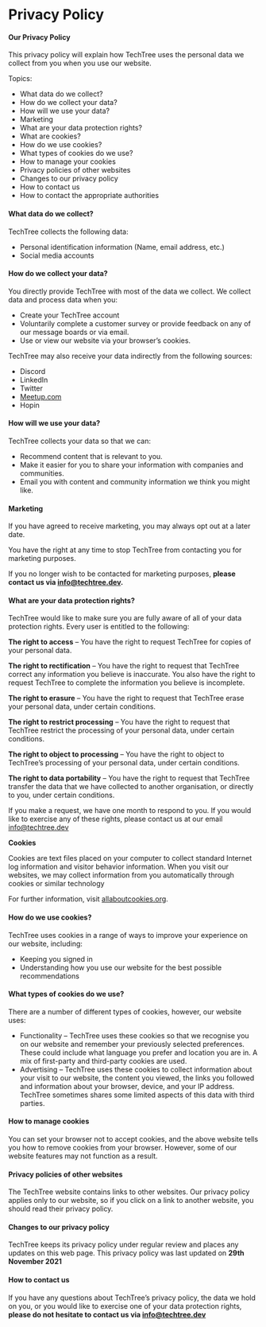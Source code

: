 # Privacy Policy

#### **Our Privacy Policy**

This privacy policy will explain how TechTree uses the personal data we collect from you when you use our website.

Topics:

* What data do we collect?
* How do we collect your data?
* How will we use your data?
* Marketing
* What are your data protection rights?
* What are cookies?
* How do we use cookies?
* What types of cookies do we use?
* How to manage your cookies
* Privacy policies of other websites
* Changes to our privacy policy
* How to contact us
* How to contact the appropriate authorities

#### **What data do we collect?**

TechTree collects the following data:

* Personal identification information (Name, email address, etc.)
* Social media accounts

#### **How do we collect your data?**

You directly provide TechTree with most of the data we collect. We collect data and process data when you:

* Create your TechTree account
* Voluntarily complete a customer survey or provide feedback on any of our message boards or via email.
* Use or view our website via your browser’s cookies.

TechTree may also receive your data indirectly from the following sources:

* Discord
* LinkedIn
* Twitter
* [Meetup.com](http://meetup.com)
* Hopin

#### **How will we use your data?**

TechTree collects your data so that we can:

* Recommend content that is relevant to you.
* Make it easier for you to share your information with companies and communities.
* Email you with content and community information we think you might like.

#### **Marketing**

If you have agreed to receive marketing, you may always opt out at a later date.

You have the right at any time to stop TechTree from contacting you for marketing purposes.

If you no longer wish to be contacted for marketing purposes, **please contact us via info@techtree.dev.**

#### **What are your data protection rights?**

TechTree would like to make sure you are fully aware of all of your data protection rights. Every user is entitled to the following:

**The right to access** – You have the right to request TechTree for copies of your personal data.

**The right to rectification** – You have the right to request that TechTree correct any information you believe is inaccurate. You also have the right to request TechTree to complete the information you believe is incomplete.

**The right to erasure** – You have the right to request that TechTree erase your personal data, under certain conditions.

**The right to restrict processing** – You have the right to request that TechTree restrict the processing of your personal data, under certain conditions.

**The right to object to processing** – You have the right to object to TechTree’s processing of your personal data, under certain conditions.

**The right to data portability** – You have the right to request that TechTree transfer the data that we have collected to another organisation, or directly to you, under certain conditions.

If you make a request, we have one month to respond to you. If you would like to exercise any of these rights, please contact us at our email info@techtree.dev

**Cookies**

Cookies are text files placed on your computer to collect standard Internet log information and visitor behavior information. When you visit our websites, we may collect information from you automatically through cookies or similar technology

For further information, visit [allaboutcookies.org](http://allaboutcookies.org).

#### **How do we use cookies?**

TechTree uses cookies in a range of ways to improve your experience on our website, including:

* Keeping you signed in
* Understanding how you use our website for the best possible recommendations

#### **What types of cookies do we use?**

There are a number of different types of cookies, however, our website uses:

* Functionality – TechTree uses these cookies so that we recognise you on our website and remember your previously selected preferences. These could include what language you prefer and location you are in. A mix of first-party and third-party cookies are used.
* Advertising – TechTree uses these cookies to collect information about your visit to our website, the content you viewed, the links you followed and information about your browser, device, and your IP address. TechTree sometimes shares some limited aspects of this data with third parties.

#### **How to manage cookies**

You can set your browser not to accept cookies, and the above website tells you how to remove cookies from your browser. However, some of our website features may not function as a result.

#### **Privacy policies of other websites**

The TechTree website contains links to other websites. Our privacy policy applies only to our website, so if you click on a link to another website, you should read their privacy policy.

#### **Changes to our privacy policy**

TechTree keeps its privacy policy under regular review and places any updates on this web page. This privacy policy was last updated on **29th November 2021**

#### **How to contact us**

If you have any questions about TechTree’s privacy policy, the data we hold on you, or you would like to exercise one of your data protection rights, **please do not hesitate to contact us via info@techtree.dev**
